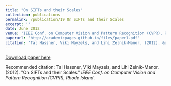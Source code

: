 ```yaml
---
title: "On SIFTs and their Scales"
collection: publications
permalink: /publication/19 On SIFTs and their Scales
excerpt: ''
date: June 2012
venue: 'IEEE Conf. on Computer Vision and Pattern Recognition (CVPR), Rhode Island'
paperurl: 'http://academicpages.github.io/files/paper1.pdf'
citation: 'Tal Hassner, Viki Mayzels, and Lihi Zelnik-Manor. (2012). &quot;On SIFTs and their Scales.&quot; <i>IEEE Conf. on Computer Vision and Pattern Recognition (CVPR), Rhode Island</i>.'
---
```


[Download paper here](http://academicpages.github.io/files/paper1.pdf)

Recommended citation: Tal Hassner, Viki Mayzels, and Lihi Zelnik-Manor. (2012). "On SIFTs and their Scales." <i>IEEE Conf. on Computer Vision and Pattern Recognition (CVPR), Rhode Island</i>.

